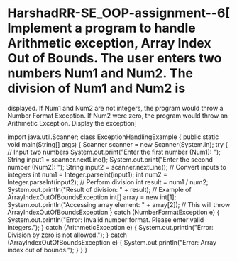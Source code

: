 # HarshadRR-SE_OOP-assignment--6[ Implement a program to handle Arithmetic exception, Array Index Out of Bounds. The user enters two numbers Num1 and Num2. The division of Num1 and Num2 is
displayed. If Num1 and Num2 are not integers, the program would throw a Number
Format Exception. If Num2 were zero, the program would throw an Arithmetic
Exception. Display the exception]




import java.util.Scanner;
class ExceptionHandlingExample {
public static void main(String[] args) {
Scanner scanner = new Scanner(System.in);
try {
// Input two numbers
System.out.print("Enter the first number (Num1): ");
String input1 = scanner.nextLine();
System.out.print("Enter the second number (Num2): ");
String input2 = scanner.nextLine();
// Convert inputs to integers
int num1 = Integer.parseInt(input1);
int num2 = Integer.parseInt(input2);
// Perform division
int result = num1 / num2;
System.out.println("Result of division: " + result);
// Example of ArrayIndexOutOfBoundsException
int[] array = new int[1];
System.out.println("Accessing array element: " + array[2]); // This will throw
ArrayIndexOutOfBoundsException
} catch (NumberFormatException e) {
System.out.println("Error: Invalid number format. Please enter valid
integers.");
} catch (ArithmeticException e) {
System.out.println("Error: Division by zero is not allowed.");
} catch (ArrayIndexOutOfBoundsException e) {
System.out.println("Error: Array index out of bounds.");
}
}
}
